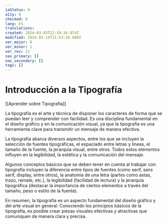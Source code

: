 ```yaml
---
iaStatus: 0
a11y: 0
checked: 0
lang: ES
translations: 
created: 2024-03-03T22:19:34.074Z
modified: 2024-03-14T21:53:36.080Z
ver_major: 0
ver_minor: 1
ver_rev: 22
nav_primary: []
nav_secondary: []
tags: []
---
```

# Introducción a la Tipografía

[[Aprender sobre Tipografía]]

La tipografía es el arte y técnica de disponer los caracteres de forma que se puedan leer y comprender con facilidad. Es una disciplina fundamental en el diseño gráfico y en la comunicación visual, ya que la tipografía es una herramienta clave para transmitir un mensaje de manera efectiva.

La tipografía abarca diversos aspectos, entre los que se incluyen la selección de fuentes tipográficas, el espaciado entre letras y líneas, el tamaño de la fuente, la jerarquía visual, entre otros. Todos estos elementos influyen en la legibilidad, la estética y la comunicación del mensaje.

Algunos conceptos básicos que se deben tener en cuenta al trabajar con tipografía incluyen la diferencia entre tipos de fuentes (como serif, sans serif, display, entre otros), la anatomía de una letra (partes como astas, trazo, remate, etc.), la legibilidad (facilidad de lectura) y la jerarquía tipográfica (destacar la importancia de ciertos elementos a través del tamaño, peso o estilo de la fuente).

En resumen, la tipografía es un aspecto fundamental del diseño gráfico y del arte visual en general. Conociendo los principios básicos de la tipografía, es posible crear piezas visuales efectivas y atractivas que comuniquen de manera clara y precisa.
